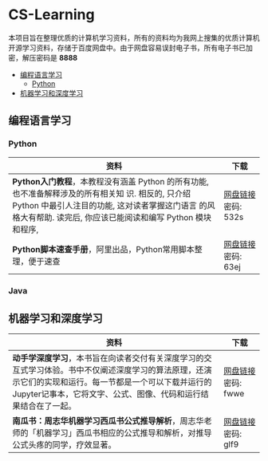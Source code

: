 # CS-Learning
本项目旨在整理优质的计算机学习资料，所有的资料均为我网上搜集的优质计算机开源学习资料，存储于百度网盘中。由于网盘容易误封电子书，所有电子书已加密，解压密码是 **8888**



- [编程语言学习](#编程语言学习)
  - [Python](#Python)
- [机器学习和深度学习](#机器学习和深度学习)

 ## 编程语言学习

### Python

| 资料                                                         | 下载                                                         |
| ------------------------------------------------------------ | ------------------------------------------------------------ |
| **Python入门教程**，本教程没有涵盖 Python 的所有功能, 也不准备解释涉及的所有相关知 识. 相反的, 只介绍 Python 中最引人注目的功能, 这对读者掌握这门语言 的风格大有帮助. 读完后, 你应该已能阅读和编写 Python 模块和程序, | [网盘链接](https://pan.baidu.com/s/17RhWME7sJKZGaFPCe7YaNA) 密码: 532s |
| **Python脚本速查手册**，阿里出品，Python常用脚本整理，便于速查 | [网盘链接](https://pan.baidu.com/s/1IEbIYvrngmgivLhJ3aschw) 密码: 63ej |

### Java

## 机器学习和深度学习

| 资料                                                         | 下载                                                         |
| ------------------------------------------------------------ | ------------------------------------------------------------ |
| **动手学深度学习**，本书旨在向读者交付有关深度学习的交互式学习体验。书中不仅阐述深度学习的算法原理，还演示它们的实现和运行。每一节都是一个可以下载并运行的 Jupyter记事本，它将文字、公式、图像、代码和运行结果结合在了一起。 | [网盘链接](https://pan.baidu.com/s/1GhmWhV7z_TQjP4BBoOV-4g) 密码: fwwe |
| **南瓜书：周志华机器学习西瓜书公式推导解析**，周志华老师的「机器学习」西瓜书相应的公式推导和解析，对推导公式头疼的同学，疗效显著。 | [网盘链接](https://pan.baidu.com/s/1_ijVWFq-EsY-Ffvt9EgdzA) 密码: glf9 |
